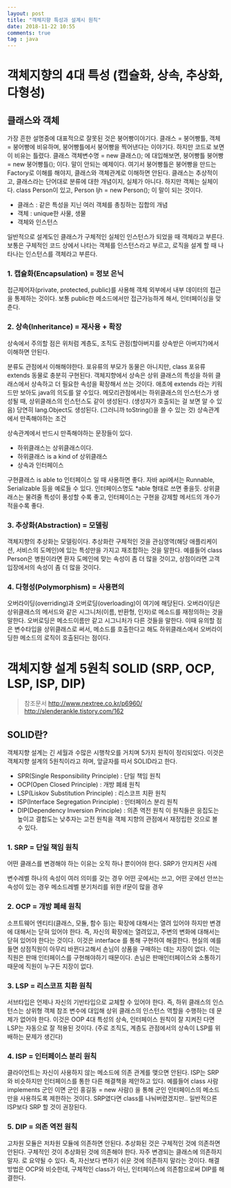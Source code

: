 ```yaml
---
layout: post
title: "객체지향 특성과 설계시 원칙"
date: 2018-11-22 10:55
comments: true
tag : java
---
```


# 객체지향의 4대 특성 (캡슐화, 상속, 추상화, 다형성)

## 클래스와 객체

가장 흔한 설명중에 대표적으로 잘못된 것은 붕어빵이야기다. 클래스 = 붕어빵틀, 객체 = 붕어빵에 비유하며, 붕어빵틀에서 붕어빵을 찍어낸다는 이야기다. 하지만 코드로 보면 이 비유는 틀렸다. 클래스 객체변수명 = new 클래스(); 에 대입해보면, 붕어빵틀 붕어빵 = new 붕어빵틀(); 이다. 말이 안되는 예제이다. 여기서 붕어빵틀은 붕어빵을 만드는 Factory로 이해를 해야지, 클래스와 객체관계로 이해하면 안된다. 클래스는 추상적이고, 클래스라는 단어대로 분류에 대한 개념이지, 실체가 아니다. 하지만 객체는 실체이다. class Person이 있고, Person ljh = new Person(); 이 말이 되는 것이다.
* 클래스 : 같은 특성을 지닌 여러 객체를 총칭하는 집합의 개념
* 객체 : unique한 사물, 생물
* 객체와 인스턴스

일반적으로 설계도인 클래스가 구체적인 실체인 인스턴스가 되었을 때 객체라고 부른다. 보통은 구체적인 코드 상에서 나타는 객체를 인스턴스라고 부르고, 로직을 설계 할 때 나타나는 인스턴스를 객체라고 부른다.

### 1. 캡슐화(Encapsulation) = 정보 은닉

접근제어자(private, protected, public)를 사용해 객체 외부에서 내부 데이터의 접근을 통제하는 것이다. 보통 public한 메소드에서만 접근가능하게 해서, 인터페이싱을 맞춘다.

### 2. 상속(Inheritance) = 재사용 + 확장

상속에서 주의할 점은 위처럼 계층도, 조직도 관점(할아버지를 상속받은 아버지?)에서 이해하면 안된다.

분류도 관점에서 이해해야한다. 포유류의 부모가 동물은 아니지만, class 포유류 extends 동물로 충분히 구현된다. 객체지향에서 상속은 상위 클래스의 특성을 하위 클래스에서 상속하고 더 필요한 속성을 확장해서 쓰는 것이다. 애초에 extends 라는 키워드만 보아도 java의 의도를 알 수있다. 메모리관점에서는 하위클래스의 인스턴스가 생성될 때, 상위클래스의 인스턴스도 같이 생성된다. (생성자가 호출되는 걸 보면 알 수 있음) 당연히 lang.Object도 생성된다. (그러니까 toString()을 쓸 수 있는 것)
상속관계에서 만족해야하는 조건

상속관계에서 반드시 만족해야하는 문장들이 있다.
* 하위클래스는 상위클래스이다.
* 하위클래스 is a kind of 상위클래스
* 상속과 인터페이스

구현클래스 is able to 인터페이스 일 때 사용하면 좋다. 자바 api에서는 Runnable, Serializable 등을 예로들 수 있다. 인터페이스명도 *able 형태로 쓰면 좋을듯. 상위클래스는 물려줄 특성이 풍성할 수록 좋고, 인터페이스는 구현을 강제할 메서드의 개수가 적을수록 좋다.

### 3. 추상화(Abstraction) = 모델링

객체지향의 추상화는 모델링이다. 추상화란 구체적인 것을 관심영역(해당 애플리케이션, 서비스의 도메인)에 있는 특성만을 가지고 재조합하는 것을 말한다. 예를들어 class Person은 병원이라면 환자 도메인에 맞는 속성이 좀 더 많을 것이고, 상점이라면 고객입장에서의 속성이 좀 더 많을 것이다.

### 4. 다형성(Polymorphism) = 사용편의

오버라이딩(overriding)과 오버로딩(overloading)이 여기에 해당된다. 오버라이딩은 상위클래스의 메서드와 같은 시그니처(이름, 반환형, 인자)로 메소드를 재정의하는 것을 말한다. 오버로딩은 메소드이름만 같고 시그니처가 다른 것들을 말한다.
이때 유의할 점은 변수타입을 상위클래스로 써서, 메소드를 호출한다고 해도 하위클래스에서 오버라이딩한 메소드의 로직이 호출된다는 점이다. 

# 객체지향 설계 5원칙 SOLID (SRP, OCP, LSP, ISP, DIP)

> 참조문서
  http://www.nextree.co.kr/p6960/
  http://slenderankle.tistory.com/162


## SOLID란?

객체지향 설계는 긴 세월과 수많은 시행착오를 거치며 5가지 원칙이 정리되었다. 이것은 객체지향 설계의 5원칙이라고 하며, 앞글자를 따서 SOLID라고 한다.
* SPR(Single Responsibility Principle) : 단일 책임 원칙
* OCP(Open Closed Principle) : 개방 폐쇄 원칙
* LSP(Liskov Substitution Principle) : 리스코프 치환 원칙
* ISP(Interface Segregation Principle) : 인터페이스 분리 원칙
* DIP(Dependency Inversion Principle) : 의존 역전 원칙
이 원칙들은 응집도는 높이고 결합도는 낮추자는 고전 원칙을 객체 지향의 관점에서 재정립한 것으로 볼 수 있다.

### 1. SRP = 단일 책임 원칙

어떤 클래스를 변경해야 하는 이유는 오직 하나 뿐이어야 한다.
SRP가 안지켜진 사례

변수레벨
하나의 속성이 여러 의미를 갖는 경우
어떤 곳에서는 쓰고, 어떤 곳에선 안쓰는 속성이 있는 경우
메소드레벨
분기처리를 위한 if문이 많을 경우

### 2. OCP = 개방 폐쇄 원칙

소프트웨어 엔티티(클래스, 모듈, 함수 등)는 확장에 대해서는 열려 있어야 하지만 변경에 대해서는 닫혀 있어야 한다. 즉, 자신의 확장에는 열려있고, 주변의 변화에 대해서는 닫혀 있어야 한다는 것이다. 이것은 interface 를 통해 구현하여 해결한다.
현실의 예를들면 상점직원이 아무리 바뀐다고해서 손님이 상품을 구매하는 데는 지장이 없다. 이는 직원은 판매 인터페이스를 구현해야하기 때문이다. 손님은 판매인터페이스와 소통하기 때문에 직원이 누구든 지장이 없다.

### 3. LSP = 리스코프 치환 원칙

서브타입은 언제나 자신의 기반타입으로 교체할 수 있어야 한다. 즉, 하위 클래스의 인스턴스는 상위형 객체 참조 변수에 대입해 상위 클래스의 인스턴스 역할을 수행하는 데 문제가 없어야 한다. 이것은 OOP 4대 특성의 상속, 인터페이스 원칙이 잘 지켜진 다면 LSP는 자동으로 잘 적용된 것이다. (주로 조직도, 계층도 관점에서의 상속이 LSP를 위배하는 문제가 생긴다)

### 4. ISP = 인터페이스 분리 원칙

클라이언트는 자신이 사용하지 않는 메소드에 의존 관계를 맺으면 안된다. ISP는 SRP와 비슷하지만 인터페이스를 통한 다른 해결책을 제안하고 있다. 예를들어 class 사람 implements 군인 이면 군인 홍길동 = new 사람() 을 통해 군인 인터페이스의 메소드만을 사용하도록 제한하는 것이다. SRP였다면 class를 나눠버렸겠지만.. 일반적으론 ISP보다 SRP 할 것이 권장된다.

### 5. DIP = 의존 역전 원칙

고차원 모듈은 저차원 모듈에 의존하면 안된다. 추상화된 것은 구체적인 것에 의존하면 안된다. 구체적인 것이 추상화된 것에 의존해야 한다. 자주 변경되는 클래스에 의존하지 말자. 로 요약될 수 있다. 즉, 자신보다 변하기 쉬운 것에 의존하지 말라는 것이다. 해결방법은 OCP와 비슷한데, 구체적인 class가 아닌, 인터페이스에 의존함으로써 DIP를 해결한다.
